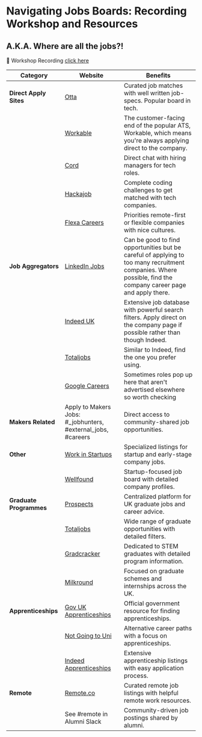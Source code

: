 # Navigating Jobs Boards: Recording Workshop and Resources
## A.K.A. Where are all the jobs?!

:vhs: Workshop Recording [click here](https://youtu.be/g-dcDmt_bOM)



| Category              | Website                                                       | Benefits |
|-----------------------|---------------------------------------------------------------|----------|
| **Direct Apply Sites**| [Otta](https://otta.com/)                                     | Curated job matches with well written job-specs. Popular board in tech. |
|                       | [Workable](https://jobs.workable.com/)                        | The customer-facing end of the popular ATS, Workable, which means you're always applying direct to the company. |
|                       | [Cord](https://cord.com/)                                     | Direct chat with hiring managers for tech roles. |
|                       | [Hackajob](https://hackajob.com/talent)                       | Complete coding challenges to get matched with tech companies. |
|                       | [Flexa Careers](https://flexa.careers/)                       | Priorities remote-first or flexible companies with nice cultures. |
| **Job Aggregators**   | [LinkedIn Jobs](https://www.linkedin.com/jobs/)               | Can be good to find opportunities but be careful of applying to too many recruitment companies. Where possible, find the company career page and apply there.|
|                       | [Indeed UK](https://uk.indeed.com/)                           | Extensive job database with powerful search filters. Apply direct on the company page if possible rather than though Indeed. |
|                       | [Totaljobs](https://www.totaljobs.com/)                       | Similar to Indeed, find the one you prefer using. |
|                       | [Google Careers](https://www.google.com/about/careers/applications/jobs/results) | Sometimes roles pop up here that aren't advertised elsewhere so worth checking|
| **Makers Related**    | Apply to Makers Jobs: #_jobhunters, #external_jobs, #careers  | Direct access to community-shared job opportunities. |
| **Other**             | [Work in Startups](https://workinstartups.com/)               | Specialized listings for startup and early-stage company jobs. |
|                       | [Wellfound](https://wellfound.com/)                           | Startup-focused job board with detailed company profiles. |
| **Graduate Programmes**| [Prospects](https://www.prospects.ac.uk/graduate-jobs)       | Centralized platform for UK graduate jobs and career advice. |
|                       | [Totaljobs](https://www.totaljobs.com/)                       | Wide range of graduate opportunities with detailed filters. |
|                       | [Gradcracker](https://www.gradcracker.com/)                   | Dedicated to STEM graduates with detailed program information. |
|                       | [Milkround](https://www.milkround.com/)                       | Focused on graduate schemes and internships across the UK. |
| **Apprenticeships**   | [Gov UK Apprenticeships](https://www.gov.uk/apply-apprenticeship) | Official government resource for finding apprenticeships. |
|                       | [Not Going to Uni](https://notgoingtouni.co.uk/)              | Alternative career paths with a focus on apprenticeships. |
|                       | [Indeed Apprenticeships](https://www.indeed.co.uk/Apprenticeships-jobs) | Extensive apprenticeship listings with easy application process. |
| **Remote**            | [Remote.co](https://remote.co/)                                | Curated remote job listings with helpful remote work resources. |
|                       | See #remote in Alumni Slack                                    | Community-driven job postings shared by alumni. |
